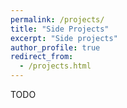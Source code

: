 ```yaml
---
permalink: /projects/
title: "Side Projects"
excerpt: "Side projects"
author_profile: true
redirect_from:
  - /projects.html
---
```


TODO